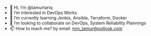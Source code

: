 - 👋 Hi, I’m @tamurtariq
- 👀 I’m interested in DevOps Works
- 🌱 I’m currently learning Jenkis, Ansible, Terraform, Docker
- 💞️ I’m looking to collaborate on DevOps, System Reliability Plannings
- 📫 How to reach me? by email. mm_tamur@outlook.com

<!---
tamurtariq/tamurtariq is a ✨ special ✨ repository because its `README.md` (this file) appears on your GitHub profile.
You can click the Preview link to take a look at your changes.
--->

